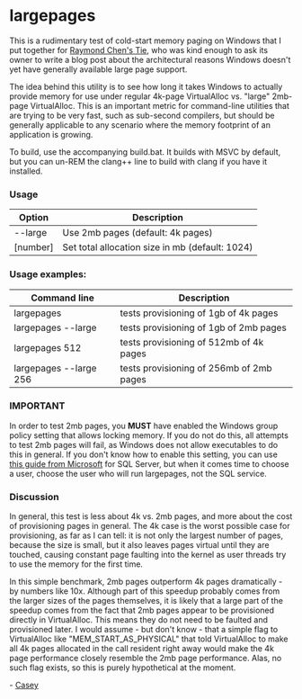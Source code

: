 # largepages

This is a rudimentary test of cold-start memory paging on Windows that I put together for
[Raymond Chen's Tie](https://twitter.com/ChenCravat), who was kind enough to ask its owner to write a blog post about the architectural
reasons Windows doesn't yet have generally available large page support.
   
The idea behind this utility is to see how long it takes Windows to actually provide
memory for use under regular 4k-page VirtualAlloc vs. "large" 2mb-page VirtualAlloc.
This is an important metric for command-line utilities that are trying to be very fast,
such as sub-second compilers, but should be generally applicable to any scenario where
the memory footprint of an application is growing.
   
To build, use the accompanying build.bat.  It builds with MSVC by default, but you can
un-REM the clang++ line to build with clang if you have it installed.
   
### Usage

Option | Description
------------ | -------------
--large | Use 2mb pages (default: 4k pages)
[number] | Set total allocation size in mb (default: 1024)
   
### Usage examples:

Command line | Description
------------ | -------------
largepages | tests provisioning of 1gb of 4k pages
largepages --large | tests provisioning of 1gb of 2mb pages
largepages 512 | tests provisioning of 512mb of 4k pages
largepages --large 256 | tests provisioning of 256mb of 2mb pages
   
### IMPORTANT

In order to test 2mb pages, you **MUST** have enabled the Windows group policy setting that allows locking memory.  If you do not do this, all attempts to test 2mb pages will fail, as Windows does not allow executables to do this in general.  If you don't know how to enable this setting, you can use [this guide from Microsoft](https://docs.microsoft.com/en-us/sql/database-engine/configure-windows/enable-the-lock-pages-in-memory-option-windows?view=sql-server-ver15) for SQL Server, but when it comes time to choose a user, choose the user who will run largepages, not the SQL service.

### Discussion

In general, this test is less about 4k vs. 2mb pages, and more about the cost of provisioning pages in general.  The 4k case is the worst possible case for provisioning, as far as I can tell: it is not only the largest number of pages, because the size is small, but it also leaves pages virtual until they are touched, causing constant page faulting into the kernel as user threads try to use the memory for the first time.

In this simple benchmark, 2mb pages outperform 4k pages dramatically - by numbers like 10x.  Although part of this speedup probably comes from the larger sizes of the pages themselves, it is likely that a large part of the speedup comes from the fact that 2mb pages appear to be provisioned directly in VirtualAlloc.  This means they do not need to be faulted and provisioned later.  I would assume - but don't know - that a simple flag to VirtualAlloc like "MEM_START_AS_PHYSICAL" that told VirtualAlloc to make all 4k pages allocated in the call resident right away would make the 4k page performance closely resemble the 2mb page performance.  Alas, no such flag exists, so this is purely hypothetical at the moment.

\- [Casey](https://caseymuratori.com)
